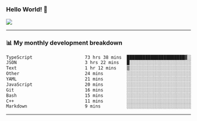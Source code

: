 ### Hello World! 👋

<a>
  <img align="center" src="https://github-readme-stats.vercel.app/api?username=megatunger&count_private=true&include_all_commits=true&bg_color=30,56CCF2,2F80ED&title_color=fff&text_color=fff" />
</a>

------
### 📊 My monthly development breakdown

<!--START_SECTION:waka-->

```txt
TypeScript                    73 hrs 38 mins  ██████████████████████▓░░   91.13 %
JSON                          3 hrs 22 mins   █░░░░░░░░░░░░░░░░░░░░░░░░   04.18 %
Text                          1 hr 12 mins    ▒░░░░░░░░░░░░░░░░░░░░░░░░   01.50 %
Other                         24 mins         ░░░░░░░░░░░░░░░░░░░░░░░░░   00.51 %
YAML                          21 mins         ░░░░░░░░░░░░░░░░░░░░░░░░░   00.44 %
JavaScript                    20 mins         ░░░░░░░░░░░░░░░░░░░░░░░░░   00.42 %
Git                           16 mins         ░░░░░░░░░░░░░░░░░░░░░░░░░   00.34 %
Bash                          15 mins         ░░░░░░░░░░░░░░░░░░░░░░░░░   00.31 %
C++                           11 mins         ░░░░░░░░░░░░░░░░░░░░░░░░░   00.24 %
Markdown                      9 mins          ░░░░░░░░░░░░░░░░░░░░░░░░░   00.19 %
```

<!--END_SECTION:waka-->

------
